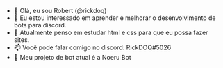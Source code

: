 - 👋 Olá, eu sou Robert (@rickdoq)
- 👀 Eu estou interessado em aprender e melhorar o desenvolvimento de bots para discord.
- 🌱 Atualmente penso em estudar html e css para que eu possa fazer sites.
- 📫 Você pode falar comigo no discord: RickDOQ#5026
- 🤖 Meu projeto de bot atual é a Noeru Bot

<!---
rickdoq/rickdoq is a ✨ special ✨ repository because its `README.md` (this file) appears on your GitHub profile.
You can click the Preview link to take a look at your changes.
--->
